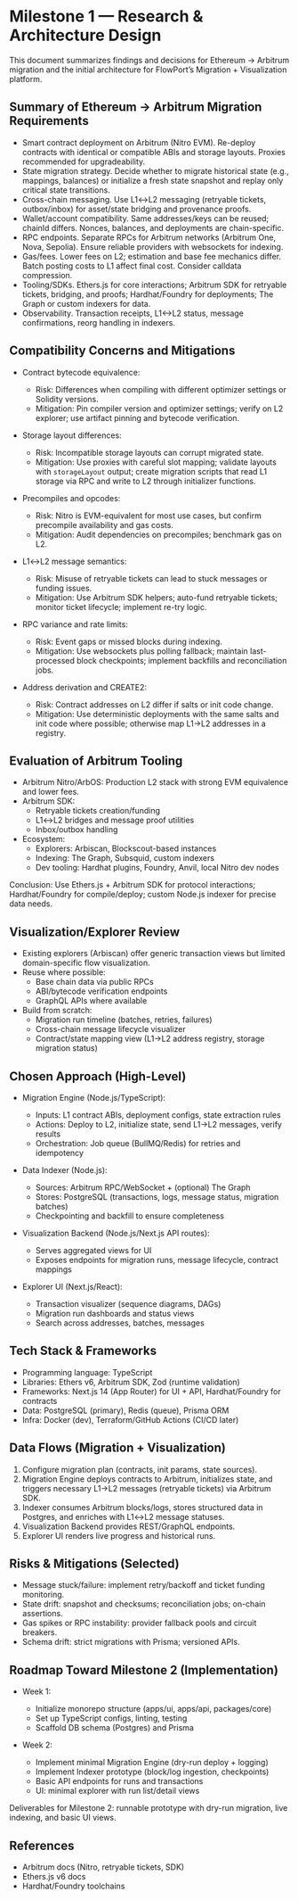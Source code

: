 # Milestone 1 — Research & Architecture Design

This document summarizes findings and decisions for Ethereum → Arbitrum migration and the initial architecture for FlowPort’s Migration + Visualization platform.

## Summary of Ethereum → Arbitrum Migration Requirements

- Smart contract deployment on Arbitrum (Nitro EVM). Re-deploy contracts with identical or compatible ABIs and storage layouts. Proxies recommended for upgradeability.
- State migration strategy. Decide whether to migrate historical state (e.g., mappings, balances) or initialize a fresh state snapshot and replay only critical state transitions.
- Cross-chain messaging. Use L1↔L2 messaging (retryable tickets, outbox/inbox) for asset/state bridging and provenance proofs.
- Wallet/account compatibility. Same addresses/keys can be reused; chainId differs. Nonces, balances, and deployments are chain-specific.
- RPC endpoints. Separate RPCs for Arbitrum networks (Arbitrum One, Nova, Sepolia). Ensure reliable providers with websockets for indexing.
- Gas/fees. Lower fees on L2; estimation and base fee mechanics differ. Batch posting costs to L1 affect final cost. Consider calldata compression.
- Tooling/SDKs. Ethers.js for core interactions; Arbitrum SDK for retryable tickets, bridging, and proofs; Hardhat/Foundry for deployments; The Graph or custom indexers for data.
- Observability. Transaction receipts, L1<->L2 status, message confirmations, reorg handling in indexers.

## Compatibility Concerns and Mitigations

- Contract bytecode equivalence:
  - Risk: Differences when compiling with different optimizer settings or Solidity versions.
  - Mitigation: Pin compiler version and optimizer settings; verify on L2 explorer; use artifact pinning and bytecode verification.

- Storage layout differences:
  - Risk: Incompatible storage layouts can corrupt migrated state.
  - Mitigation: Use proxies with careful slot mapping; validate layouts with `storageLayout` output; create migration scripts that read L1 storage via RPC and write to L2 through initializer functions.

- Precompiles and opcodes:
  - Risk: Nitro is EVM-equivalent for most use cases, but confirm precompile availability and gas costs.
  - Mitigation: Audit dependencies on precompiles; benchmark gas on L2.

- L1↔L2 message semantics:
  - Risk: Misuse of retryable tickets can lead to stuck messages or funding issues.
  - Mitigation: Use Arbitrum SDK helpers; auto-fund retryable tickets; monitor ticket lifecycle; implement re-try logic.

- RPC variance and rate limits:
  - Risk: Event gaps or missed blocks during indexing.
  - Mitigation: Use websockets plus polling fallback; maintain last-processed block checkpoints; implement backfills and reconciliation jobs.

- Address derivation and CREATE2:
  - Risk: Contract addresses on L2 differ if salts or init code change.
  - Mitigation: Use deterministic deployments with the same salts and init code where possible; otherwise map L1→L2 addresses in a registry.

## Evaluation of Arbitrum Tooling

- Arbitrum Nitro/ArbOS: Production L2 stack with strong EVM equivalence and lower fees.
- Arbitrum SDK:
  - Retryable tickets creation/funding
  - L1↔L2 bridges and message proof utilities
  - Inbox/outbox handling
- Ecosystem:
  - Explorers: Arbiscan, Blockscout-based instances
  - Indexing: The Graph, Subsquid, custom indexers
  - Dev tooling: Hardhat plugins, Foundry, Anvil, local Nitro dev nodes

Conclusion: Use Ethers.js + Arbitrum SDK for protocol interactions; Hardhat/Foundry for compile/deploy; custom Node.js indexer for precise data needs.

## Visualization/Explorer Review

- Existing explorers (Arbiscan) offer generic transaction views but limited domain-specific flow visualization.
- Reuse where possible:
  - Base chain data via public RPCs
  - ABI/bytecode verification endpoints
  - GraphQL APIs where available
- Build from scratch:
  - Migration run timeline (batches, retries, failures)
  - Cross-chain message lifecycle visualizer
  - Contract/state mapping view (L1→L2 address registry, storage migration status)

## Chosen Approach (High-Level)

- Migration Engine (Node.js/TypeScript):
  - Inputs: L1 contract ABIs, deployment configs, state extraction rules
  - Actions: Deploy to L2, initialize state, send L1→L2 messages, verify results
  - Orchestration: Job queue (BullMQ/Redis) for retries and idempotency

- Data Indexer (Node.js):
  - Sources: Arbitrum RPC/WebSocket + (optional) The Graph
  - Stores: PostgreSQL (transactions, logs, message status, migration batches)
  - Checkpointing and backfill to ensure completeness

- Visualization Backend (Node.js/Next.js API routes):
  - Serves aggregated views for UI
  - Exposes endpoints for migration runs, message lifecycle, contract mappings

- Explorer UI (Next.js/React):
  - Transaction visualizer (sequence diagrams, DAGs)
  - Migration run dashboards and status views
  - Search across addresses, batches, messages

## Tech Stack & Frameworks

- Programming language: TypeScript
- Libraries: Ethers v6, Arbitrum SDK, Zod (runtime validation)
- Frameworks: Next.js 14 (App Router) for UI + API, Hardhat/Foundry for contracts
- Data: PostgreSQL (primary), Redis (queue), Prisma ORM
- Infra: Docker (dev), Terraform/GitHub Actions (CI/CD later)

## Data Flows (Migration + Visualization)

1. Configure migration plan (contracts, init params, state sources).
2. Migration Engine deploys contracts to Arbitrum, initializes state, and triggers necessary L1→L2 messages (retryable tickets) via Arbitrum SDK.
3. Indexer consumes Arbitrum blocks/logs, stores structured data in Postgres, and enriches with L1↔L2 message statuses.
4. Visualization Backend provides REST/GraphQL endpoints.
5. Explorer UI renders live progress and historical runs.

## Risks & Mitigations (Selected)

- Message stuck/failure: implement retry/backoff and ticket funding monitoring.
- State drift: snapshot and checksums; reconciliation jobs; on-chain assertions.
- Gas spikes or RPC instability: provider fallback pools and circuit breakers.
- Schema drift: strict migrations with Prisma; versioned APIs.

## Roadmap Toward Milestone 2 (Implementation)

- Week 1:
  - Initialize monorepo structure (apps/ui, apps/api, packages/core)
  - Set up TypeScript configs, linting, testing
  - Scaffold DB schema (Postgres) and Prisma

- Week 2:
  - Implement minimal Migration Engine (dry-run deploy + logging)
  - Implement Indexer prototype (block/log ingestion, checkpoints)
  - Basic API endpoints for runs and transactions
  - UI: minimal explorer with run list/detail views

Deliverables for Milestone 2: runnable prototype with dry-run migration, live indexing, and basic UI views.

## References

- Arbitrum docs (Nitro, retryable tickets, SDK)
- Ethers.js v6 docs
- Hardhat/Foundry toolchains



